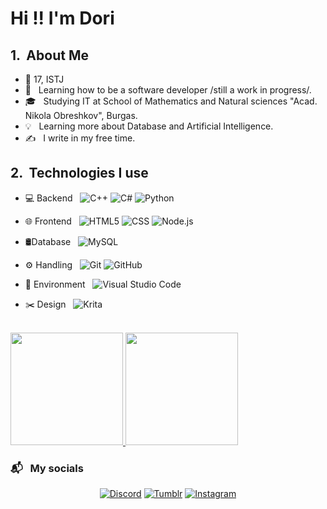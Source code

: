 

<h1> Hi !! I'm Dori</h2>

<h2> 1. &nbsp;About Me </h2>

  - 🌈 17, ISTJ
  - 💪 &nbsp; Learning how to be a software developer /still a work in progress/.
  - 🎓 &nbsp; Studying IT at School of Mathematics and Natural sciences "Acad. Nikola Obreshkov", Burgas.
  - 💡 &nbsp; Learning more about Database and Artificial Intelligence.
  - ✍️ &nbsp; I write in my free time.

<h2> 2. &nbsp;Technologies I use</h2>

- 💻 Backend &nbsp;
  ![C++](https://img.shields.io/badge/-C++-333333?style=flat&logo=C%2B%2B&logoColor=00599C)
  ![C#](https://assets-global.website-files.com/6047a9e35e5dc54ac86ddd90/63065002cd563e1cd1cead28_eaadfe64.png)
  ![Python](https://s3.dualstack.us-east-2.amazonaws.com/pythondotorg-assets/media/community/logos/python-logo-only.png)
- 🌐 Frontend &nbsp;
  ![HTML5](https://img.shields.io/badge/-HTML5-333333?style=flat&logo=HTML5)
  ![CSS](https://img.shields.io/badge/-CSS-333333?style=flat&logo=CSS3&logoColor=1572B6)
  ![Node.js](https://img.shields.io/badge/-Node.js-333333?style=flat&logo=node.js)

- 🛢Database &nbsp;
  ![MySQL](https://img.shields.io/badge/-MySQL-333333?style=flat&logo=mysql)
  
- ⚙️ Handling &nbsp;
  ![Git](https://img.shields.io/badge/-Git-333333?style=flat&logo=git)
  ![GitHub](https://img.shields.io/badge/-GitHub-333333?style=flat&logo=github)
  
- 🔧 Environment &nbsp;
  ![Visual Studio Code](https://img.shields.io/badge/-Visual%20Studio%20Code-333333?style=flat&logo=visual-studio-code&logoColor=007ACC)
- ✂️  Design &nbsp;
  ![Krita](https://img.shields.io/badge/-Krita-333333?style=flat&logo=krita&logoColor=007ACC)

<br/>

<a href="https://github.com/AVS1508">
  <img height="180em" src="https://github-readme-stats.vercel.app/api?username=DorianaPetkova&theme=buefy&show_icons=true" />
  <img height="180em" src="https://github-readme-stats.vercel.app/api/top-langs/?username=DorianaPetkova&theme=buefy&layout=compact" />
</a>

<br/>

<h3> 📬 &nbsp; My socials </h3>

<p align="center">
<a href="https://discordapp.com/users/609809916085010458"><img alt="Discord" src="https://asset.brandfetch.io/idM8Hlme1a/idHdpdABAN.svg?updated=1668075051777"></a>
<a href="https://www.tumblr.com/indzhe"><img alt="Tumblr" src="https://assets.tumblr.com/images/logo_page/1x/ios-black.png?_v=19fe08215df7ae55588cb78b27d6eab9"></a>
<a href="https://www.instagram.com/_indzhe_/"><img alt="Instagram" src="https://img.shields.io/badge/Instagram-adityavs__-blue?style=flat-square&logo=instagram"></a>

</p>

